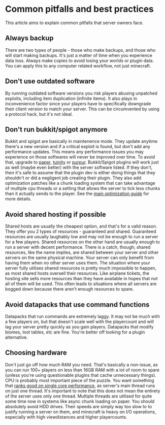# Common pitfalls and best practices

This article aims to explain common pitfalls that server owners face.

## Always backup
There are two types of people - those who make backups, and those who will start making backups. It's just a matter of time when you experience data loss. Always make copies to avoid losing your worlds or plugin data. You can apply this to any computer related workflow, not just minecraft.

## Don't use outdated software
By running outdated software versions you risk players abusing unpatched exploits, including item duplication (infinite items). It also plays in inconvenience factor since your players have to specifically downgrade their client version to match your server. This can be circumvented by using a protocol hack, but it's not ideal.

## Don't run bukkit/spigot anymore
Bukkit and spigot are basically in maintenence mode. They update anytime there's a new version and if a critical exploit is found, but don't add any performance updates. This means any performance issues you may experience on those softwares will never be improved over time. To avoid that, upgrade to [paper](https://papermc.io/downloads), [tuinity](https://ci.codemc.io/job/Spottedleaf/job/Tuinity) or [purpur](https://purpur.pl3x.net/downloads). Bukkit/Spigot plugins will work just as well (maybe even better) with the server software listed. If they don't, then it's safe to assume that the plugin dev is either doing things that they shouldn't or did a negligent job creating their plugin. They also add optimization patches like a chunk loading system that can take advantage of multiple cpu threads or a setting that allows the server to tick less chunks than it actually sends to the player. See the [main optimization guide](https://github.com/YouHaveTrouble/minecraft-optimization) for more details.

## Avoid shared hosting if possible
Shared hosts are usually the cheapest option, and that's for a valid reason. They offer you 2 types of resources - guaranteed and shared. Guaranteed resources are usually laughably low and may not be enough to run a server for a few players. Shared resources on the other hand are usually enough to run a server with decent performance. There is a catch, though; shared resources, like the name implies, are shared between your server and other servers on the same physical machine. Your server can only benefit from having them when no other server uses them. The situation where your server fully utilises shared resources is pretty much impossible to happen, as most shared hosts oversell their resources. Like airplane tickets, the hosting site sells more resources than they have available in hopes that not all of them will be used. This often leads to situations where all servers are bogged down because there aren't enough resources to spare.

## Avoid datapacks that use command functions
Datapacks that run commands are extremely laggy. It may not be much with a few players on, but that doesn't scale well with the playercount and will lag your server pretty quickly as you gain players. Datapacks that modify biomes, loot tables, etc are fine. You're better off looking for a plugin alternative.

## Choosing hardware
Don't just go off how much RAM you need. That's basically a non-issue, as you can run 100+ players on less than 16GB RAM with a lot of room to spare (unless you're using questionable plugins that cache unnecessary things). CPU is probably most important piece of the puzzle. You want something that [ranks good on single core performance](https://www.cpubenchmark.net/singleThread.html), as server's main thread runs on just one thread. It's important to note that this does not mean the entirety of the server uses only one thread. Multiple threads are utilised for quite some time now in systems like async chunk loading on paper. You should absolutely avoid HDD drives. Their speeds are simply way too slow to to justify running a server on them, and minecraft is heavy on I/O operations, especially with high viewdistances and higher playercounts.